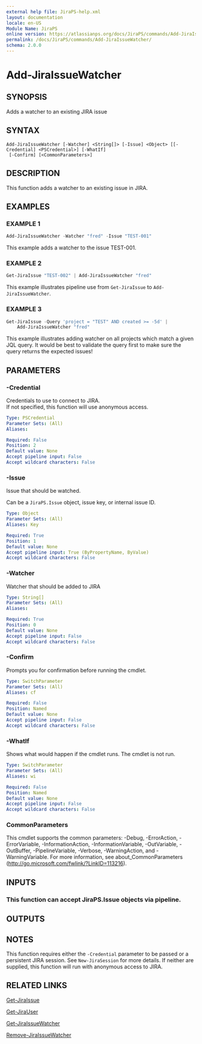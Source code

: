 ```yaml
---
external help file: JiraPS-help.xml
layout: documentation
locale: en-US
Module Name: JiraPS
online version: https://atlassianps.org/docs/JiraPS/commands/Add-JiraIssueWatcher/
permalink: /docs/JiraPS/commands/Add-JiraIssueWatcher/
schema: 2.0.0
---
```


# Add-JiraIssueWatcher

## SYNOPSIS

Adds a watcher to an existing JIRA issue

## SYNTAX

```
Add-JiraIssueWatcher [-Watcher] <String[]> [-Issue] <Object> [[-Credential] <PSCredential>] [-WhatIf]
 [-Confirm] [<CommonParameters>]
```

## DESCRIPTION

This function adds a watcher to an existing issue in JIRA.

## EXAMPLES

### EXAMPLE 1

```powershell
Add-JiraIssueWatcher -Watcher "fred" -Issue "TEST-001"
```

This example adds a watcher to the issue TEST-001.

### EXAMPLE 2

```powershell
Get-JiraIssue "TEST-002" | Add-JiraIssueWatcher "fred"
```

This example illustrates pipeline use from `Get-JiraIssue` to `Add-JiraIssueWatcher`.

### EXAMPLE 3

```powershell
Get-JiraIssue -Query 'project = "TEST" AND created >= -5d' |
    Add-JiraIssueWatcher "fred"
```

This example illustrates adding watcher on all projects which match a given JQL query.
It would be best to validate the query first to make sure the query returns the expected issues!

## PARAMETERS

### -Credential

Credentials to use to connect to JIRA.  
If not specified, this function will use anonymous access.

```yaml
Type: PSCredential
Parameter Sets: (All)
Aliases:

Required: False
Position: 2
Default value: None
Accept pipeline input: False
Accept wildcard characters: False
```

### -Issue

Issue that should be watched.

Can be a `JiraPS.Issue` object, issue key, or internal issue ID.

```yaml
Type: Object
Parameter Sets: (All)
Aliases: Key

Required: True
Position: 1
Default value: None
Accept pipeline input: True (ByPropertyName, ByValue)
Accept wildcard characters: False
```

### -Watcher

Watcher that should be added to JIRA

```yaml
Type: String[]
Parameter Sets: (All)
Aliases:

Required: True
Position: 0
Default value: None
Accept pipeline input: False
Accept wildcard characters: False
```

### -Confirm

Prompts you for confirmation before running the cmdlet.

```yaml
Type: SwitchParameter
Parameter Sets: (All)
Aliases: cf

Required: False
Position: Named
Default value: None
Accept pipeline input: False
Accept wildcard characters: False
```

### -WhatIf

Shows what would happen if the cmdlet runs.
The cmdlet is not run.

```yaml
Type: SwitchParameter
Parameter Sets: (All)
Aliases: wi

Required: False
Position: Named
Default value: None
Accept pipeline input: False
Accept wildcard characters: False
```

### CommonParameters
This cmdlet supports the common parameters: -Debug, -ErrorAction, -ErrorVariable, -InformationAction, -InformationVariable, -OutVariable, -OutBuffer, -PipelineVariable, -Verbose, -WarningAction, and -WarningVariable. For more information, see about_CommonParameters (http://go.microsoft.com/fwlink/?LinkID=113216).

## INPUTS

### This function can accept JiraPS.Issue objects via pipeline.

## OUTPUTS

## NOTES

This function requires either the `-Credential` parameter to be passed or a persistent JIRA session.
See `New-JiraSession` for more details.
If neither are supplied, this function will run with anonymous access to JIRA.

## RELATED LINKS

[Get-JiraIssue](../Get-JiraIssue/)

[Get-JiraUser](../Get-JiraUser/)

[Get-JiraIssueWatcher](../Get-JiraIssueWatcher/)

[Remove-JiraIssueWatcher](../Remove-JiraIssueWatcher/)
